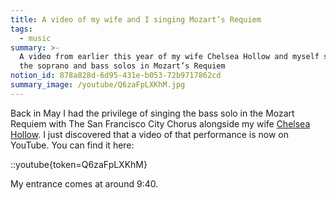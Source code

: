 ```yaml
---
title: A video of my wife and I singing Mozart’s Requiem
tags:
  - music
summary: >-
  A video from earlier this year of my wife Chelsea Hollow and myself singing
  the soprano and bass solos in Mozart’s Requiem
notion_id: 878a828d-6d95-431e-b053-72b9717862cd
summary_image: /youtube/Q6zaFpLXKhM.jpg
---
```

Back in May I had the privilege of singing the bass solo in the Mozart Requiem with The San Francisco City Chorus alongside my wife [Chelsea Hollow](https://www.chelseahollow.com/). I just discovered that a video of that performance is now on YouTube. You can find it here:

::youtube{token=Q6zaFpLXKhM}

My entrance comes at around 9:40.
